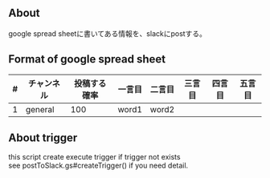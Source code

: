 ## About
google spread sheetに書いてある情報を、slackにpostする。

## Format of google spread sheet

| # | チャンネル | 投稿する確率 | 一言目 | 二言目 | 三言目 | 四言目 | 五言目 |
| - | - | - | - | - | -| - | - | 
|  1  |  general  | 100 | word1 | word2 | | | | 

## About trigger
this script create execute trigger if trigger not exists  
see postToSlack.gs#createTrigger() if you need detail.
